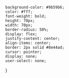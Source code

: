 
	background-color: #9b59b6;
	color: #fff;
	font-weight: bold;
	height: 70px;
	width: 70px;
	border-radius: 50%;
	display: flex;
	justify-content: center;
	align-items: center;
	border: 2px solid #8e44ad;
	cursor: pointer;
	display: none;
	user-select: none;
}
